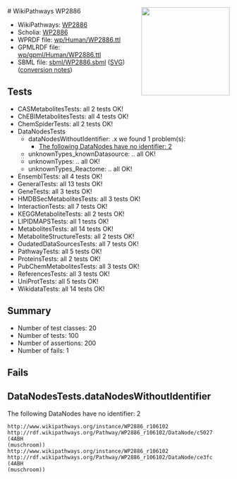 <img style="float: right; width: 200px" src="../logo.png" />
# WikiPathways WP2886

* WikiPathways: [WP2886](https://identifiers.org/wikipathways:WP2886)
* Scholia: [WP2886](https://scholia.toolforge.org/wikipathways/WP2886)
* WPRDF file: [wp/Human/WP2886.ttl](../wp/Human/WP2886.ttl)
* GPMLRDF file: [wp/gpml/Human/WP2886.ttl](../wp/gpml/Human/WP2886.ttl)
* SBML file: [sbml/WP2886.sbml](../sbml/WP2886.sbml) ([SVG](../sbml/WP2886.svg)) ([conversion notes](../sbml/WP2886.txt))

## Tests
* CASMetabolitesTests: all 2 tests OK!
* ChEBIMetabolitesTests: all 4 tests OK!
* ChemSpiderTests: all 2 tests OK!
* DataNodesTests
    * dataNodesWithoutIdentifier: .x we found 1 problem(s):
        * [The following DataNodes have no identifier: 2](#d2d32fa1)
    * unknownTypes_knownDatasource: .. all OK!
    * unknownTypes: .. all OK!
    * unknownTypes_Reactome: .. all OK!
* EnsemblTests: all 4 tests OK!
* GeneralTests: all 13 tests OK!
* GeneTests: all 3 tests OK!
* HMDBSecMetabolitesTests: all 3 tests OK!
* InteractionTests: all 7 tests OK!
* KEGGMetaboliteTests: all 2 tests OK!
* LIPIDMAPSTests: all 1 tests OK!
* MetabolitesTests: all 14 tests OK!
* MetaboliteStructureTests: all 2 tests OK!
* OudatedDataSourcesTests: all 7 tests OK!
* PathwayTests: all 5 tests OK!
* ProteinsTests: all 2 tests OK!
* PubChemMetabolitesTests: all 3 tests OK!
* ReferencesTests: all 3 tests OK!
* UniProtTests: all 5 tests OK!
* WikidataTests: all 14 tests OK!


## Summary

* Number of test classes: 20
* Number of tests: 100
* Number of assertions: 200
* Number of fails: 1

## Fails

<a name="d2d32fa1" />

## DataNodesTests.dataNodesWithoutIdentifier

The following DataNodes have no identifier: 2
```
http://www.wikipathways.org/instance/WP2886_r106102 http://rdf.wikipathways.org/Pathway/WP2886_r106102/DataNode/c5027 (4ABH 
(muschroom))
http://www.wikipathways.org/instance/WP2886_r106102 http://rdf.wikipathways.org/Pathway/WP2886_r106102/DataNode/ce3fc (4ABH 
(muschroom))
```

